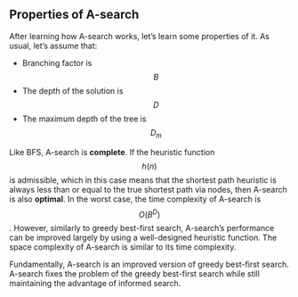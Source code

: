 ## Properties of A-search

After learning how A-search works, let’s learn some properties of it. As usual, let’s assume that:
* Branching factor is $$B$$
* The depth of the solution is $$D$$
* The maximum depth of the tree is $$D_m$$

Like BFS, A-search is **complete**. If the heuristic function $$h(n)$$ is admissible, which in this case means that the shortest path heuristic is always less than or equal to the true shortest path via nodes, then A-search is also **optimal**. In the worst case, the time complexity of A-search is $$O(B^D)$$. However, similarly to greedy best-first search, A-search’s performance can be improved largely by using a well-designed heuristic function. The space complexity of A-search is similar to its time complexity.

Fundamentally, A-search is an improved version of greedy best-first search. A-search fixes the problem of the greedy best-first search while still maintaining the advantage of informed search.



